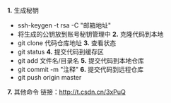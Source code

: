 **1.** 生成秘钥
- ssh-keygen -t rsa -C "邮箱地址"
- 将生成的公钥放到账号秘钥管理中
**2.**  克隆代码到本地
- git clone 代码仓库地址
**3.** 查看状态
- git status
**4.** 提交代码到缓存区
- git add 文件名/目录名
**5.** 提交代码到本地仓库
- git commit -m "注释"
**6.** 提交代码到远程仓库
- git push origin master

**7.** 其他命令
链接：http://t.csdn.cn/3xPuQ